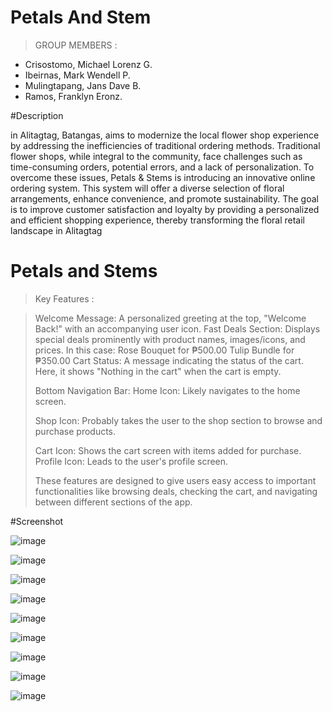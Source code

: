 # Petals And Stem

> GROUP MEMBERS :
- Crisostomo, Michael Lorenz G.
- Ibeirnas, Mark Wendell P.
- Mulingtapang, Jans Dave B.
- Ramos, Franklyn Eronz.

#Description

in Alitagtag, Batangas, aims to modernize the local flower shop
experience by addressing the inefficiencies of traditional ordering methods. Traditional
flower shops, while integral to the community, face challenges such as time-consuming
orders, potential errors, and a lack of personalization. To overcome these issues, Petals
& Stems is introducing an innovative online ordering system. This system will offer a
diverse selection of floral arrangements, enhance convenience, and promote
sustainability. The goal is to improve customer satisfaction and loyalty by providing a
personalized and efficient shopping experience, thereby transforming the floral retail
landscape in Alitagtag
 
# Petals and Stems

> Key Features :

>Welcome Message: A personalized greeting at the top, "Welcome Back!" with an accompanying user icon.
>Fast Deals Section: Displays special deals prominently with product names, images/icons, and prices. In this case:
>Rose Bouquet for ₱500.00
>Tulip Bundle for ₱350.00
>Cart Status: A message indicating the status of the cart. Here, it shows "Nothing in the cart" when the cart is empty.
>
>Bottom Navigation Bar:
>Home Icon: Likely navigates to the home screen.
>
>Shop Icon: Probably takes the user to the shop section to browse and purchase products.
>
>Cart Icon: Shows the cart screen with items added for purchase.
>Profile Icon: Leads to the user's profile screen.
>
>These features are designed to give users easy access to important functionalities like browsing deals, checking the cart, and navigating between different sections of the app.

#Screenshot

![image](https://github.com/user-attachments/assets/857de00e-cedd-4699-a2d9-852b32cb6b6c)

![image](https://github.com/user-attachments/assets/62edc375-b9a3-4545-b264-a008a1eb185b)

![image](https://github.com/user-attachments/assets/3843e752-6693-4a20-a773-a0e1c7f6131a)

![image](https://github.com/user-attachments/assets/615b868c-7830-4b11-899b-43b8848dffea)

![image](https://github.com/user-attachments/assets/309de556-764e-4e0d-9870-82d2839d7c68)

![image](https://github.com/user-attachments/assets/70e42adf-b711-4638-9033-400ce73b71d9)

![image](https://github.com/user-attachments/assets/f17e6188-404d-4d52-b9d9-c081c08a96ae)

![image](https://github.com/user-attachments/assets/fd759800-271e-431d-9402-ac617626c385)

![image](https://github.com/user-attachments/assets/9bf27f5e-dde7-40af-a7ac-c197a9d182a2)









